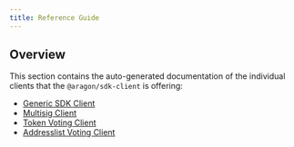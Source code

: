 ```yaml
---
title: Reference Guide
---
```


## Overview

This section contains the auto-generated documentation of the individual clients that the `@aragon/sdk-client` is offering:

- [Generic SDK Client](./01-client.md)
- [Multisig Client](./02-multisig.md)
- [Token Voting Client](./03-token-voting.md)
- [Addresslist Voting Client](./04-addresslist-voting.md)
